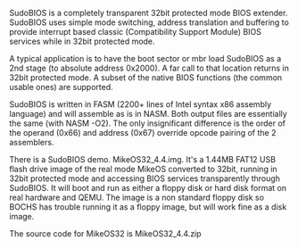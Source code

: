 SudoBIOS is a completely transparent 32bit protected mode BIOS extender. SudoBIOS uses simple mode switching, address translation and buffering to provide interrupt based classic (Compatibility Support Module) BIOS services while in 32bit protected mode.

A typical application is to have the boot sector or mbr load SudoBIOS as a 2nd stage (to absolute address 0x2000). A far call to that location returns in 32bit protected mode. A subset of the native BIOS functions (the common usable ones) are supported.

SudoBIOS is written in FASM (2200+ lines of Intel syntax x86 assembly language) and will assemble as is in NASM. Both output files are essentially the same (with NASM -O2). The only insignificant difference is the order of the operand (0x66) and address (0x67) override opcode pairing of the 2 assemblers.

There is a SudoBIOS demo. MikeOS32_4.4.img. It's a 1.44MB FAT12 USB flash drive image of the real mode MikeOS converted to 32bit, running in 32bit protected mode and accessing BIOS services transparently through SudoBIOS. It will boot and run as either a floppy disk or hard disk format on real hardware and QEMU. The image is a non standard floppy disk so BOCHS has trouble running it as a floppy image, but will work fine as a disk image.

The source code for MikeOS32 is MikeOS32_4.4.zip
